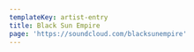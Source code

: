```yaml
---
templateKey: artist-entry
title: Black Sun Empire
page: 'https://soundcloud.com/blacksunempire'
---
```


